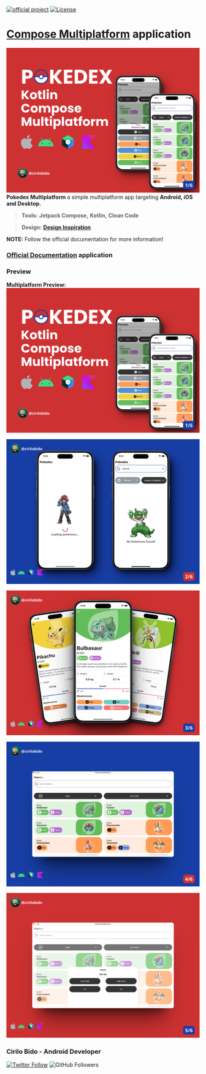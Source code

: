 [![official project](http://jb.gg/badges/official.svg)](https://confluence.jetbrains.com/display/ALL/JetBrains+on+GitHub)
[![License](https://img.shields.io/badge/License-Apache_2.0-blue.svg)](https://opensource.org/licenses/Apache-2.0)
# [Compose Multiplatform](https://github.com/JetBrains/compose-multiplatform) application
![Banner](./preview/1.png)
**Pokedex Multiplatform** a simple multiplatform app targeting **Android, iOS and Desktop.**

> **Tools:** **Jetpack Compose,** **Kotlin,** **Clean Code**

> **Design:** **[Design Inspiration](https://www.figma.com/file/ykQAHB8kQSaJPOgcaaSk02/Pok%C3%A9dex-%2F-Pok%C3%A9mon-App-(Community)?type=design&node-id=1268-35268&mode=design&t=qOK8IXuciQNLeCPu-0)**

**NOTE:** Follow the official documentation for more information!
### [Official Documentation](https://github.com/JetBrains/compose-multiplatform) application
### Preview
**Multiplatform Preview:**
![Preview 1](./preview/1.png)

![Preview 2](./preview/2.png)

![Preview 3](./preview/3.png)

![Preview 4](./preview/4.png)

![Preview 4](./preview/5.png)

### Cirilo Bido - Android Developer
[![Twitter Follow](https://img.shields.io/twitter/follow/cirilobido?style=for-the-badge&logo=twitter&color=blue)](https://twitter.com/cirilobido)
![GitHub Followers](https://img.shields.io/github/followers/cirilobido?style=for-the-badge&logo=github&color=blue)